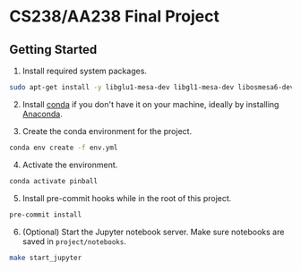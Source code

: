 # CS238/AA238 Final Project

## Getting Started

1. Install required system packages.

```bash
sudo apt-get install -y libglu1-mesa-dev libgl1-mesa-dev libosmesa6-dev xvfb ffmpeg curl patchelf libglfw3 libglfw3-dev cmake zlib1g zlib1g-dev swig
```

2. Install [conda](https://docs.conda.io/en/latest/) if you don't have it on your machine, ideally by installing [Anaconda](https://www.anaconda.com/).

3. Create the conda environment for the project.

```bash
conda env create -f env.yml
```

4. Activate the environment.

```bash
conda activate pinball
```

5. Install pre-commit hooks while in the root of this project.

```bash
pre-commit install
```

6. (Optional) Start the Jupyter notebook server. Make sure notebooks are saved in `project/notebooks`.

```bash
make start_jupyter
```
